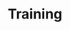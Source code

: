 ---
# Accomplishments widget.
widget: "common"  # See https://sourcethemes.com/academic/docs/page-builder/
headless: true  # This file represents a page section.
active: true  # Activate this widget? true/false
weight: 5  # Order that this section will appear.
title: "Training"
subtitle: ""

# Date format
#   Refer to https://sourcethemes.com/academic/docs/customization/#date-format
date_format: "Jan 2006"

# Accomplishments.
#   Add/remove as many `[[item]]` blocks below as you like.
#   `title`, `organization` and `date_start` are the required parameters.
#   Leave other parameters empty if not required.
#   Begin/end multi-line descriptions with 3 quotes `"""`.
item:

smallItem: 
 - title: "Docker Training - Expertise in Docker Containers, Virtualization on Windows &amp; Linux"
   summary: "mindmajix.com"
   linkText: ""
   linkUrl: "https://mindmajix.com/docker-training"
   openNewWindow: 
   image: "https://res.cloudinary.com/agile-seo/image/fetch/w_62,dpr_auto,d_blank_am8gzx.png/https%3A%2F%2Flogo.clearbit.com%2Fmindmajix.com%3Fsize%3D250"

---